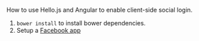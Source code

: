 How to use Hello.js and Angular to enable client-side social login.

1. `bower install` to install bower dependencies.
2. Setup a [Facebook app](https://developers.facebook.com/apps)
